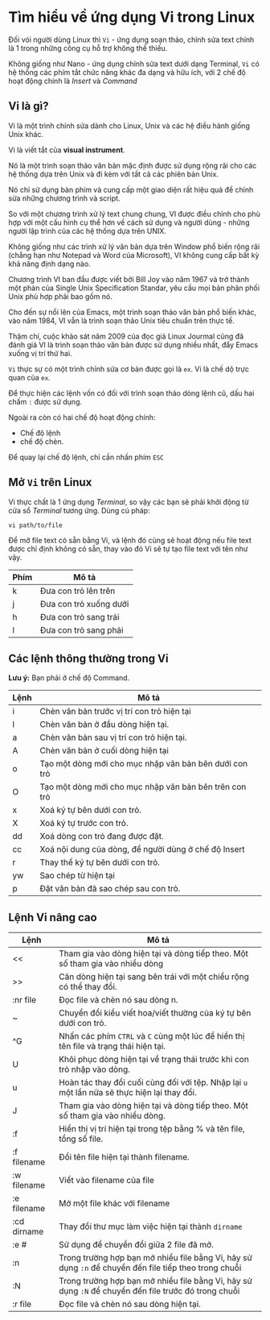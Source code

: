 # Tìm hiểu về ứng dụng Vi trong Linux

Đối vói người dùng Linux thì `Vi` - ứng dụng soạn thảo, chỉnh sửa text chính là 1 trong những công cụ hỗ trợ không thể thiếu.

Không giống như Nano - ứng dụng chỉnh sửa text dưới dạng Terminal, `Vi` có hệ thống các phím tắt chức năng khác đa dạng và hữu ích, với 2 chế độ hoạt động chính là *Insert* và *Command*
## Vi là gì?

Vi là một trình chỉnh sửa dành cho Linux, Unix và các hệ điều hành giống Unix khác.

Vi là viết tắt của **visual instrument**.

Nó là một trình soạn thảo văn bản mặc định được sử dụng rộng rãi cho các hệ thống dựa trên Unix và đi kèm với tất cả các phiên bản Unix.

Nó chỉ sử dụng bàn phím và cung cấp một giao diện rất hiệu quả để chỉnh sửa những chương trình và script.

So với một chương trình xử lý text chung chung, VI được điều chỉnh cho phù hợp với một cấu hình cụ thể hơn về cách sử dụng và người dùng - những người lập trình của các hệ thống dựa trên UNIX.

Không giống như các trình xử lý văn bản dựa trên Window phổ biến rộng rãi (chẳng hạn như Notepad  và Word của Microsoft), VI không cung cấp bất kỳ khả năng định dạng nào.

Chương trình VI ban đầu được viết bởi Bill Joy vào năm 1967 và trở thành một phàn của Single Unix Specification Standar, yêu cầu mọi bản phân phối Unix phù hợp phải bao gồm nó.

Cho đến sự nổi lên của Emacs, một trình soạn thảo văn bản phổ biến khác, vào năm 1984, VI vẫn là trình soạn thảo Unix tiêu chuẩn trên thực tế.

Thậm chí, cuộc khảo sát năm 2009 của đọc giả Linux Jourmal cũng đã đánh giá VI là trình soạn thảo văn bản được sử dụng nhiều nhất, đẩy Emacs xuống vị trí thứ hai.

`Vi` thực sự có một trình chỉnh sửa cơ bản được gọi là `ex`. Vi là chế dộ trực quan của `ex`.

Để thực hiện các lệnh vốn có đối với trình soạn thảo dòng lệnh cũ, dấu hai chấm `:` được sử dụng.

Ngoài ra còn có hai chế độ hoạt động chính: 

- Chế độ lệnh
- chế độ chèn.

Để quay lại chế độ lệnh, chỉ cần nhấn phím `ESC`

## Mở `Vi` trên Linux

Vi thực chất là 1 ứng dụng *Terminal*, so vậy các bạn sẽ phải khởi động từ cửa sổ *Terminal* tương ứng. Dùng cú pháp:

```
vi path/to/file
```

Để mở file text có sẵn bằng Vi, và lệnh đó cũng sẽ hoạt động nếu file text được chỉ định không có sẵn, thay vào đó Vi sẽ tự tạo file text với tên như vậy.

| Phím  | Mô tả                    |
|-------|--------------------------|
| k     | Đưa con trỏ lên trên     |
| j     | Đưa con trỏ xuống dưới   |
| h     | Đưa con trỏ sang trái    |
| l     | Đưa con trỏ sang phải    |

## Các lệnh thông thường trong Vi

**Lưu ý:** Bạn phải ở chế độ Command.

|   Lệnh    |       Mô tả                                               |
|-----------|-----------------------------------------------------------|
|   i       | Chèn văn bản trước vị trí con trỏ hiện tại                |
|   l       | Chèn văn bản ở đầu dòng hiện tại.                         |
|   a       | Chèn văn bản sau vị trí con trỏ hiện tại.                 |
|   A       | Chèn văn bản ở cuối dòng hiện tại                         |
|   o       | Tạo một dòng mới cho mục nhập văn bản bên dưới con trỏ    |
|   O       | Tạo một dòng mới cho mục nhập văn bản bên trên con trỏ    |
|   x       | Xoá ký tự bên dưới con trỏ.                               |
|   X       | Xoá ký tự trước con trỏ.                                  |    
|   dd      | Xoá dòng con trỏ đang được đặt.                           |
|   cc      | Xoá nội dung của dòng, để người dùng ở chế độ Insert      |
|   r       | Thay thế ký tự bên dưới con trỏ.                          |
|   yw      | Sao chép từ hiện tại                                      |
|   p       | Đặt văn bản đã sao chép sau con trỏ.                      |

## Lệnh Vi nâng cao

|   Lệnh        |       Mô tả                                                                                   
|---------------|-----------------------------------------------------------------------------------------------
|   <<          | Tham gia vào dòng hiện tại và dòng tiếp theo. Một số tham gia vào nhiều dòng                  
|   >>          | Căn dòng hiện tại sang bên trái với một chiều rộng có thể thay đổi.                          
|   :nr file    | Đọc file và chèn nó sau dòng n.                                                               
|   ~           | Chuyển đổi kiểu viết hoa/viết thường của ký tự bên dưới con trỏ.                                   
|   ^G          | Nhấn các phím `CTRL` và `C` cùng một lúc để hiển thị tên file và trạng thái hiện tại.        
|   U           | Khôi phục dòng hiện tại về trạng thái trước khi con trỏ nhập vào dòng.                       
|   u           | Hoàn tác thay đổi cuối cùng đối với tệp. Nhập lại `u` một lần nữa sẽ thực hiện lại thay đổi.
|   J           | Tham gia vào dòng hiện tại và dòng tiếp theo. Một số tham gia vào nhiều dòng.             
|   :f          | Hiển thị vị trí hiện tại trong tệp bằng % và tên file, tổng số file.                         
|   :f filename | Đổi tên file hiện tại thành filename.                                                        
|   :w filename | Viết vào filename của file                                                                   
|   :e filename | Mở một file khác với filename                                                                
|   :cd dirname | Thay đổi thư mục làm việc hiện tại thành `dirname`                                           
|   :e #        | Sử dụng để chuyển đổi giữa 2 file đã mở.
|   :n          | Trong trường hợp bạn mở nhiều file bằng Vi, hãy sử dụng `:n` để chuyển đến file tiếp theo trong chuỗi 
|   :N          | Trong trường hợp bạn mở nhiều file bằng Vi, hãy sử dụng `:N` để chuyển đến file trước đó trong chuỗi
|   :r file     | Đọc file và chèn nó sau dòng hiện tại.